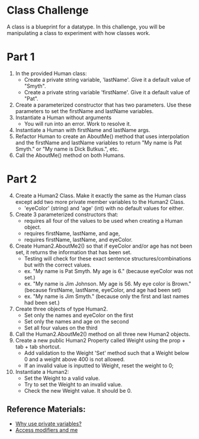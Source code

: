 # Class Challenge
A class is a blueprint for a datatype. In this challenge, you will be 
    manipulating a class to experiment with how classes work.

# Part 1
1. In the provided Human class: 
    - Create a private string variable, 'lastName'. Give it a default value of "Smyth".
    - Create a private string variable 'firstName'. Give it a default value of "Pat".
2. Create a parameterized constructor that has two parameters. Use these parameters to set the firstName and lastName variables.
3. Instantiate a Human without arguments
    - You will run into an error. Work to resolve it.    
4. Instantiate a Human with firstName and lastName args.
5. Refactor Human to create an AboutMe() method that uses interpolation and the firstName and lastName variables to return "My name is Pat Smyth." or "My name is Dick Butkus.", etc.
6. Call the AboutMe() method on both Humans.

# Part 2
4. Create a Human2 Class. Make it exactly the same as the Human class except add two more private member variables to the Human2 Class.
    - 'eyeColor' (string) and 'age' (int) with no default values for either.
5. Create 3 parameterized constructors that:
    - requires all four of the values to be used when creating a Human object.
    - requires firstName, lastName, and age,
    - requires firstName, lastName, and eyeColor.
6. Create Human2.AboutMe2() so that if eyeColor and/or age has not been set, it returns the information that has been set.
    - Testing will check for these exact sentence structures/combinations but with the correct values.
    - ex. "My name is Pat Smyth. My age is 6." (because eyeColor was not set.)
    - ex. "My name is Jim Johnson. My age is 56. My eye color is Brown." (because firstName, lastName, eyeColor, and age had been set)
    - ex. "My name is Jim Smyth." (because only the first and last names had been set.)
7. Create three objects of type Human2.
    - Set only the names and eyeColor on the first
    - Set only the names and age on the second
    - Set all four values on the third
8. Call the Human2.AboutMe2() method on all three new Human2 objects.
9. Create a new public Human2 Property called Weight using the prop + tab + tab shortcut.
    - Add validation to the Weight 'Set' method such that a Weight below 0 and a weight above 400 is not allowed.
    - If an invalid value is inputted to Weight, reset the weight to 0;
10. Instantiate a Human2:
    - Set the Weight to a valid value.
    - Try to set the Weight to an invalid value.
    - Check the new Weight value. It should be 0.

## Reference Materials:
- [Why use private variables?](https://softwareengineering.stackexchange.com/questions/143736/why-do-we-need-private-variables)    
- [Access modifiers and me](https://code-maze.com/csharp-basics-access-modifiers/)
